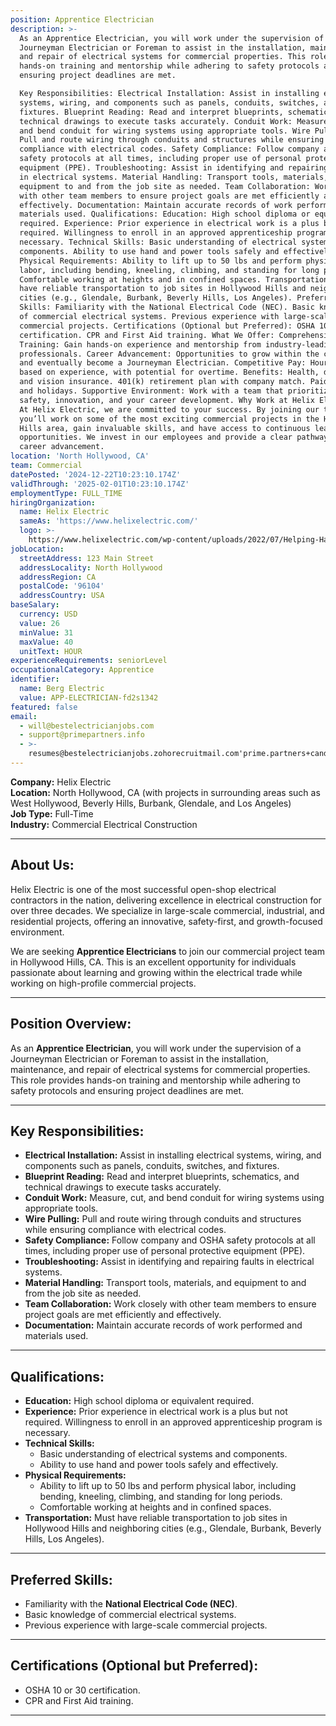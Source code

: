 ```yaml
---
position: Apprentice Electrician
description: >-
  As an Apprentice Electrician, you will work under the supervision of a
  Journeyman Electrician or Foreman to assist in the installation, maintenance,
  and repair of electrical systems for commercial properties. This role provides
  hands-on training and mentorship while adhering to safety protocols and
  ensuring project deadlines are met.

  Key Responsibilities: Electrical Installation: Assist in installing electrical
  systems, wiring, and components such as panels, conduits, switches, and
  fixtures. Blueprint Reading: Read and interpret blueprints, schematics, and
  technical drawings to execute tasks accurately. Conduit Work: Measure, cut,
  and bend conduit for wiring systems using appropriate tools. Wire Pulling:
  Pull and route wiring through conduits and structures while ensuring
  compliance with electrical codes. Safety Compliance: Follow company and OSHA
  safety protocols at all times, including proper use of personal protective
  equipment (PPE). Troubleshooting: Assist in identifying and repairing faults
  in electrical systems. Material Handling: Transport tools, materials, and
  equipment to and from the job site as needed. Team Collaboration: Work closely
  with other team members to ensure project goals are met efficiently and
  effectively. Documentation: Maintain accurate records of work performed and
  materials used. Qualifications: Education: High school diploma or equivalent
  required. Experience: Prior experience in electrical work is a plus but not
  required. Willingness to enroll in an approved apprenticeship program is
  necessary. Technical Skills: Basic understanding of electrical systems and
  components. Ability to use hand and power tools safely and effectively.
  Physical Requirements: Ability to lift up to 50 lbs and perform physical
  labor, including bending, kneeling, climbing, and standing for long periods.
  Comfortable working at heights and in confined spaces. Transportation: Must
  have reliable transportation to job sites in Hollywood Hills and neighboring
  cities (e.g., Glendale, Burbank, Beverly Hills, Los Angeles). Preferred
  Skills: Familiarity with the National Electrical Code (NEC). Basic knowledge
  of commercial electrical systems. Previous experience with large-scale
  commercial projects. Certifications (Optional but Preferred): OSHA 10 or 30
  certification. CPR and First Aid training. What We Offer: Comprehensive
  Training: Gain hands-on experience and mentorship from industry-leading
  professionals. Career Advancement: Opportunities to grow within the company
  and eventually become a Journeyman Electrician. Competitive Pay: Hourly pay
  based on experience, with potential for overtime. Benefits: Health, dental,
  and vision insurance. 401(k) retirement plan with company match. Paid time off
  and holidays. Supportive Environment: Work with a team that prioritizes
  safety, innovation, and your career development. Why Work at Helix Electric?
  At Helix Electric, we are committed to your success. By joining our team,
  you’ll work on some of the most exciting commercial projects in the Hollywood
  Hills area, gain invaluable skills, and have access to continuous learning
  opportunities. We invest in our employees and provide a clear pathway to
  career advancement.
location: 'North Hollywood, CA'
team: Commercial
datePosted: '2024-12-22T10:23:10.174Z'
validThrough: '2025-02-01T10:23:10.174Z'
employmentType: FULL_TIME
hiringOrganization:
  name: Helix Electric
  sameAs: 'https://www.helixelectric.com/'
  logo: >-
    https://www.helixelectric.com/wp-content/uploads/2022/07/Helping-Hands-Logo_Blue-e1656694113799.jpg
jobLocation:
  streetAddress: 123 Main Street
  addressLocality: North Hollywood
  addressRegion: CA
  postalCode: '96104'
  addressCountry: USA
baseSalary:
  currency: USD
  value: 26
  minValue: 31
  maxValue: 40
  unitText: HOUR
experienceRequirements: seniorLevel
occupationalCategory: Apprentice
identifier:
  name: Berg Electric
  value: APP-ELECTRICIAN-fd2s1342
featured: false
email:
  - will@bestelectricianjobs.com
  - support@primepartners.info
  - >-
    resumes@bestelectricianjobs.zohorecruitmail.com'prime.partners+candidate+jl6y59w7r@mail.manatal.com
---
```


**Company:** Helix Electric  
**Location:** North Hollywood, CA (with projects in surrounding areas such as West Hollywood, Beverly Hills, Burbank, Glendale, and Los Angeles)  
**Job Type:** Full-Time  
**Industry:** Commercial Electrical Construction  

---

## **About Us:**
Helix Electric is one of the most successful open-shop electrical contractors in the nation, delivering excellence in electrical construction for over three decades. We specialize in large-scale commercial, industrial, and residential projects, offering an innovative, safety-first, and growth-focused environment.  

We are seeking **Apprentice Electricians** to join our commercial project team in Hollywood Hills, CA. This is an excellent opportunity for individuals passionate about learning and growing within the electrical trade while working on high-profile commercial projects.

---

## **Position Overview:**
As an **Apprentice Electrician**, you will work under the supervision of a Journeyman Electrician or Foreman to assist in the installation, maintenance, and repair of electrical systems for commercial properties. This role provides hands-on training and mentorship while adhering to safety protocols and ensuring project deadlines are met.

---

## **Key Responsibilities:**
- **Electrical Installation:** Assist in installing electrical systems, wiring, and components such as panels, conduits, switches, and fixtures.  
- **Blueprint Reading:** Read and interpret blueprints, schematics, and technical drawings to execute tasks accurately.  
- **Conduit Work:** Measure, cut, and bend conduit for wiring systems using appropriate tools.  
- **Wire Pulling:** Pull and route wiring through conduits and structures while ensuring compliance with electrical codes.  
- **Safety Compliance:** Follow company and OSHA safety protocols at all times, including proper use of personal protective equipment (PPE).  
- **Troubleshooting:** Assist in identifying and repairing faults in electrical systems.  
- **Material Handling:** Transport tools, materials, and equipment to and from the job site as needed.  
- **Team Collaboration:** Work closely with other team members to ensure project goals are met efficiently and effectively.  
- **Documentation:** Maintain accurate records of work performed and materials used.

---

## **Qualifications:**
- **Education:** High school diploma or equivalent required.  
- **Experience:** Prior experience in electrical work is a plus but not required. Willingness to enroll in an approved apprenticeship program is necessary.  
- **Technical Skills:**  
  - Basic understanding of electrical systems and components.  
  - Ability to use hand and power tools safely and effectively.  
- **Physical Requirements:**  
  - Ability to lift up to 50 lbs and perform physical labor, including bending, kneeling, climbing, and standing for long periods.  
  - Comfortable working at heights and in confined spaces.  
- **Transportation:** Must have reliable transportation to job sites in Hollywood Hills and neighboring cities (e.g., Glendale, Burbank, Beverly Hills, Los Angeles).  

---

## **Preferred Skills:**
- Familiarity with the **National Electrical Code (NEC)**.  
- Basic knowledge of commercial electrical systems.  
- Previous experience with large-scale commercial projects.  

---

## **Certifications (Optional but Preferred):**
- OSHA 10 or 30 certification.  
- CPR and First Aid training.  

---
